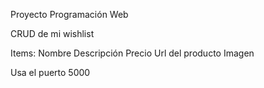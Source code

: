 Proyecto Programación Web

CRUD de mi wishlist

Items:
Nombre
Descripción
Precio
Url del producto
Imagen

Usa el puerto 5000

